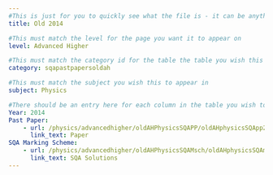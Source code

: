 ```yaml
---
#This is just for you to quickly see what the file is - it can be anything you want
title: Old 2014

#This must match the level for the page you want it to appear on
level: Advanced Higher

#This must match the category id for the table the table you wish this to appear in
category: sqapastpapersoldah

#This must match the subject you wish this to appear in
subject: Physics

#There should be an entry here for each column in the table you wish to populate:
Year: 2014
Past Paper:
    - url: /physics/advancedhigher/oldAHPhysicsSQAPP/oldAHphysicsSQApp2014.pdf
      link_text: Paper
SQA Marking Scheme:
    - url: /physics/advancedhigher/oldAHPhysicsSQAMsch/oldAHphysicsSQAmsch2014.pdf
      link_text: SQA Solutions
---
```


